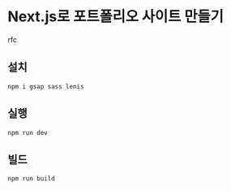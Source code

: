 # Next.js로 포트폴리오 사이트 만들기
rfc
## 설치

```
npm i gsap sass lenis
```

## 실행

```
npm run dev
```

## 빌드

```
npm run build
```
